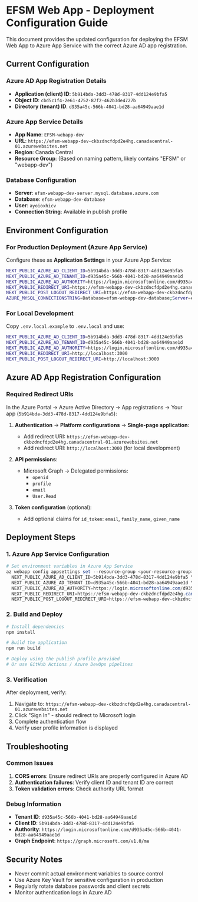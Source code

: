 # EFSM Web App - Deployment Configuration Guide

This document provides the updated configuration for deploying the EFSM Web App to Azure App Service with the correct Azure AD app registration.

## Current Configuration

### Azure AD App Registration Details
- **Application (client) ID**: `5b914bda-3dd3-478d-8317-4dd124e9bfa5`
- **Object ID**: `cbd5c1f4-2e61-4752-87f2-462b3de4727b`
- **Directory (tenant) ID**: `d935a45c-566b-4041-bd28-aa64949aae1d`

### Azure App Service Details
- **App Name**: `EFSM-webapp-dev`
- **URL**: `https://efsm-webapp-dev-ckbzdncfdpd2e4hg.canadacentral-01.azurewebsites.net`
- **Region**: Canada Central
- **Resource Group**: (Based on naming pattern, likely contains "EFSM" or "webapp-dev")

### Database Configuration
- **Server**: `efsm-webapp-dev-server.mysql.database.azure.com`
- **Database**: `efsm-webapp-dev-database`
- **User**: `ayoioxhicv`
- **Connection String**: Available in publish profile

## Environment Configuration

### For Production Deployment (Azure App Service)
Configure these as **Application Settings** in your Azure App Service:

```bash
NEXT_PUBLIC_AZURE_AD_CLIENT_ID=5b914bda-3dd3-478d-8317-4dd124e9bfa5
NEXT_PUBLIC_AZURE_AD_TENANT_ID=d935a45c-566b-4041-bd28-aa64949aae1d
NEXT_PUBLIC_AZURE_AD_AUTHORITY=https://login.microsoftonline.com/d935a45c-566b-4041-bd28-aa64949aae1d
NEXT_PUBLIC_REDIRECT_URI=https://efsm-webapp-dev-ckbzdncfdpd2e4hg.canadacentral-01.azurewebsites.net
NEXT_PUBLIC_POST_LOGOUT_REDIRECT_URI=https://efsm-webapp-dev-ckbzdncfdpd2e4hg.canadacentral-01.azurewebsites.net
AZURE_MYSQL_CONNECTIONSTRING=Database=efsm-webapp-dev-database;Server=efsm-webapp-dev-server.mysql.database.azure.com;User Id=ayoioxhicv;Password=vovE$gNIRUVOMkck
```

### For Local Development
Copy `.env.local.example` to `.env.local` and use:

```bash
NEXT_PUBLIC_AZURE_AD_CLIENT_ID=5b914bda-3dd3-478d-8317-4dd124e9bfa5
NEXT_PUBLIC_AZURE_AD_TENANT_ID=d935a45c-566b-4041-bd28-aa64949aae1d
NEXT_PUBLIC_AZURE_AD_AUTHORITY=https://login.microsoftonline.com/d935a45c-566b-4041-bd28-aa64949aae1d
NEXT_PUBLIC_REDIRECT_URI=http://localhost:3000
NEXT_PUBLIC_POST_LOGOUT_REDIRECT_URI=http://localhost:3000
```

## Azure AD App Registration Configuration

### Required Redirect URIs
In the Azure Portal → Azure Active Directory → App registrations → Your app (`5b914bda-3dd3-478d-8317-4dd124e9bfa5`):

1. **Authentication** → **Platform configurations** → **Single-page application**:
   - Add redirect URI: `https://efsm-webapp-dev-ckbzdncfdpd2e4hg.canadacentral-01.azurewebsites.net`
   - Add redirect URI: `http://localhost:3000` (for local development)

2. **API permissions**:
   - Microsoft Graph → Delegated permissions:
     - `openid`
     - `profile`
     - `email`
     - `User.Read`

3. **Token configuration** (optional):
   - Add optional claims for `id_token`: `email`, `family_name`, `given_name`

## Deployment Steps

### 1. Azure App Service Configuration
```powershell
# Set environment variables in Azure App Service
az webapp config appsettings set --resource-group <your-resource-group> --name EFSM-webapp-dev --settings \
  NEXT_PUBLIC_AZURE_AD_CLIENT_ID=5b914bda-3dd3-478d-8317-4dd124e9bfa5 \
  NEXT_PUBLIC_AZURE_AD_TENANT_ID=d935a45c-566b-4041-bd28-aa64949aae1d \
  NEXT_PUBLIC_AZURE_AD_AUTHORITY=https://login.microsoftonline.com/d935a45c-566b-4041-bd28-aa64949aae1d \
  NEXT_PUBLIC_REDIRECT_URI=https://efsm-webapp-dev-ckbzdncfdpd2e4hg.canadacentral-01.azurewebsites.net \
  NEXT_PUBLIC_POST_LOGOUT_REDIRECT_URI=https://efsm-webapp-dev-ckbzdncfdpd2e4hg.canadacentral-01.azurewebsites.net
```

### 2. Build and Deploy
```bash
# Install dependencies
npm install

# Build the application
npm run build

# Deploy using the publish profile provided
# Or use GitHub Actions / Azure DevOps pipelines
```

### 3. Verification
After deployment, verify:
1. Navigate to: `https://efsm-webapp-dev-ckbzdncfdpd2e4hg.canadacentral-01.azurewebsites.net`
2. Click "Sign In" - should redirect to Microsoft login
3. Complete authentication flow
4. Verify user profile information is displayed

## Troubleshooting

### Common Issues
1. **CORS errors**: Ensure redirect URIs are properly configured in Azure AD
2. **Authentication failures**: Verify client ID and tenant ID are correct
3. **Token validation errors**: Check authority URL format

### Debug Information
- **Tenant ID**: `d935a45c-566b-4041-bd28-aa64949aae1d`
- **Client ID**: `5b914bda-3dd3-478d-8317-4dd124e9bfa5`
- **Authority**: `https://login.microsoftonline.com/d935a45c-566b-4041-bd28-aa64949aae1d`
- **Graph Endpoint**: `https://graph.microsoft.com/v1.0/me`

## Security Notes
- Never commit actual environment variables to source control
- Use Azure Key Vault for sensitive configuration in production
- Regularly rotate database passwords and client secrets
- Monitor authentication logs in Azure AD